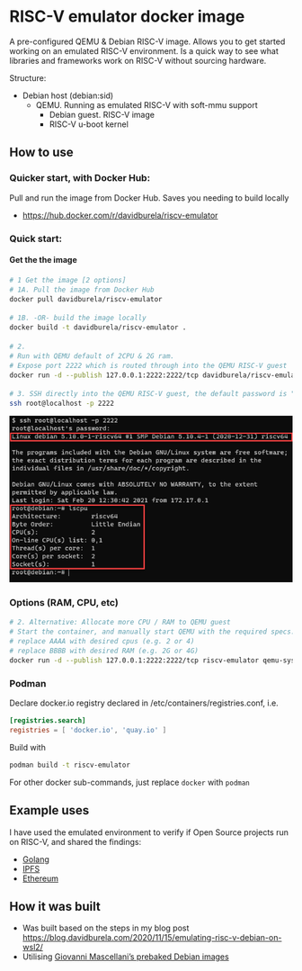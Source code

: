 # RISC-V emulator docker image

A pre-configured QEMU & Debian RISC-V image. Allows you to get started working on an emulated RISC-V environment. Is a quick way to see what libraries and frameworks work on RISC-V without sourcing hardware.

Structure:

- Debian host (debian:sid)
  - QEMU. Running as emulated RISC-V with soft-mmu support
    - Debian guest. RISC-V image
    - RISC-V u-boot kernel

## How to use

### Quicker start, with Docker Hub:

Pull and run the image from Docker Hub. Saves you needing to build locally 
 - <https://hub.docker.com/r/davidburela/riscv-emulator>

### Quick start:

#### Get the the image

```bash
# 1 Get the image [2 options]
# 1A. Pull the image from Docker Hub
docker pull davidburela/riscv-emulator

# 1B. -OR- build the image locally
docker build -t davidburela/riscv-emulator .

# 2. 
# Run with QEMU default of 2CPU & 2G ram. 
# Expose port 2222 which is routed through into the QEMU RISC-V guest
docker run -d --publish 127.0.0.1:2222:2222/tcp davidburela/riscv-emulator

# 3. SSH directly into the QEMU RISC-V guest, the default password is "root". (Might take a few minutes for guest to start)
ssh root@localhost -p 2222
```

![SSH in and seeing CPU details](ssh-riscv-cpu.png)

### Options (RAM, CPU, etc)

```bash
# 2. Alternative: Allocate more CPU / RAM to QEMU guest
# Start the container, and manually start QEMU with the required specs.
# replace AAAA with desired cpus (e.g. 2 or 4)
# replace BBBB with desired RAM (e.g. 2G or 4G)
docker run -d --publish 127.0.0.1:2222:2222/tcp riscv-emulator qemu-system-riscv64 -smp AAAA -m BBBB -cpu rv64 -nographic -machine virt -kernel /usr/lib/u-boot/qemu-riscv64_smode/uboot.elf -device virtio-blk-device,drive=hd -drive file=artifacts/image.qcow2,if=none,id=hd -device virtio-net-device,netdev=net -netdev user,id=net,hostfwd=tcp::2222-:22 -object rng-random,filename=/dev/urandom,id=rng -device virtio-rng-device,rng=rng -append "root=LABEL=rootfs console=ttyS0"
```

### Podman

Declare docker.io registry declared in /etc/containers/registries.conf, i.e.

```conf
[registries.search]
registries = [ 'docker.io', 'quay.io' ]
```

Build with

```bash
podman build -t riscv-emulator
```

For other docker sub-commands, just replace `docker` with `podman`

## Example uses

I have used the emulated environment to verify if Open Source projects run on RISC-V, and shared the findings:
- [Golang](https://blog.davidburela.com/2020/11/21/cross-compiling-golang-for-risc-v/)
- [IPFS](https://blog.davidburela.com/2020/11/16/ipfs-on-risc-v/)
- [Ethereum](https://blog.davidburela.com/2020/12/03/ethereum-on-risc-v/)

## How it was built

- Was built based on the steps in my blog post <https://blog.davidburela.com/2020/11/15/emulating-risc-v-debian-on-wsl2/>
- Utilising [Giovanni Mascellani’s prebaked Debian images](https://www.giovannimascellani.eu/dqib-debian-quick-image-baker.html)
